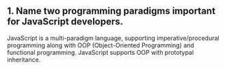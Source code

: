 ## 1. Name two programming paradigms important for JavaScript developers.

<Categories>

<Category name='javascript'/>
<Category name='nocomputer'/>
<Category name='nowhiteboard'/>

</Categories>

<Difficulty rating='easy' />

<Answer>

JavaScript is a multi-paradigm language, supporting imperative/procedural programming along with OOP (Object-Oriented Programming) and functional programming. JavaScript supports OOP with prototypal inheritance.

</Answer>
